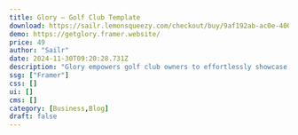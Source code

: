 ```yaml
---
title: Glory — Golf Club Template
download: https://sailr.lemonsqueezy.com/checkout/buy/9af192ab-ac0e-400a-8a30-737943071354
demo: https://getglory.framer.website/
price: 49
author: "Sailr"
date: 2024-11-30T09:20:28.731Z
description: "Glory empowers golf club owners to effortlessly showcase their venue's energy and excitement. With customizable components, Content Management System (CMS) support, and seamless social media integration and many more."
ssg: ["Framer"]
css: []
ui: []
cms: []
category: [Business,Blog]
draft: false
---
```


